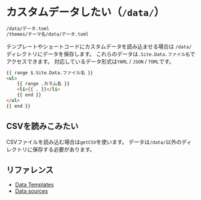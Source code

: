 # カスタムデータしたい（``/data/``）

```bash
/data/データ.toml
/themes/テーマ名/data/データ.toml
```

テンプレートやショートコードにカスタムデータを読み込ませる場合は
``/data/``ディレクトリにデータを保存します。
これらのデータは``.Site.Data.ファイル名``でアクセスできます。
対応しているデータ形式は``YAML`` / ``JSON`` / ``TOML``です。

```html
{{ range $.Site.Data.ファイル名 }}
<ul>
    {{ range .カラム名 }}
    <li>{{ . }}</li>
    {{ end }}
</ul>
{{ end }}
```

## CSVを読みこみたい

CSVファイルを読み込む場合は``getCSV``を使います。
データは``/data/``以外のディレクトリに保存する必要があります。

## リファレンス

- [Data Templates](https://gohugo.io/templates/data-templates/)
- [Data sources](https://gohugo.io/content-management/data-sources/)
